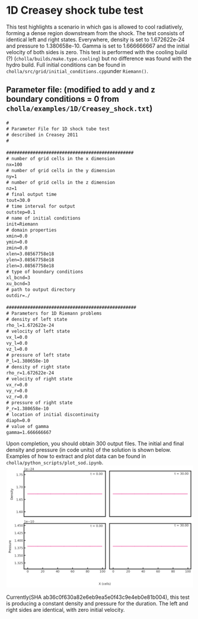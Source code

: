 # 1D Creasey shock tube test
This test highlights a scenario in which gas is allowed to cool radiatively, forming a dense region downstream from the shock. The test consists of identical left and right states. Everywhere, density is set to 1.672622e-24 and pressure to 1.380658e-10.
Gamma is set to 1.666666667 and the initial velocity of both sides is zero. This test is performed with the cooling build (?) (`cholla/builds/make.type.cooling`) but no difference was found with the hydro build. Full initial conditions can be found in `cholla/src/grid/initial_conditions.cpp`under `Riemann()`. 

## Parameter file: (**modified** to add y and z boundary conditions = 0 from `cholla/examples/1D/Creasey_shock.txt`)
```
#
# Parameter File for 1D shock tube test
# described in Creasey 2011
#

################################################
# number of grid cells in the x dimension
nx=100
# number of grid cells in the y dimension
ny=1
# number of grid cells in the z dimension
nz=1
# final output time
tout=30.0
# time interval for output
outstep=0.1
# name of initial conditions
init=Riemann
# domain properties
xmin=0.0
ymin=0.0
zmin=0.0
xlen=3.08567758e18
ylen=3.08567758e18
zlen=3.08567758e18
# type of boundary conditions
xl_bcnd=3
xu_bcnd=3
# path to output directory
outdir=./

#################################################
# Parameters for 1D Riemann problems
# density of left state
rho_l=1.672622e-24
# velocity of left state
vx_l=0.0
vy_l=0.0
vz_l=0.0
# pressure of left state
P_l=1.380658e-10
# density of right state
rho_r=1.672622e-24
# velocity of right state
vx_r=0.0
vy_r=0.0
vz_r=0.0
# pressure of right state
P_r=1.380658e-10
# location of initial discontinuity
diaph=0.0
# value of gamma
gamma=1.666666667
```
Upon completion, you should obtain 300 output files. The initial and final density and pressure (in code units) of the solution is shown below.  Examples of how to extract and plot data can be found in `cholla/python_scripts/plot_sod.ipynb`.  
<img src="./images/1dcreasey-shock_density_pressure.png" alt="Two rows of two scatter plots side by side. The first row shows density vs cells in the x direction while the second shows pressure vs cells in the x direction. The first column of each row shows the initial density/pressure, with the text 't = 0.00' in the upper right corner of both plots. The second row shows the final outcomes, with the text 't = 30.0' in the upper right corner of both plots. The initial plots are identical to the final plots for both density and pressure. Density is constant at 1.672622e-24 and pressure is constant at 1.380658e-10." width="1200" />  

Currently(SHA ab36c0f630a82e6eb9ea5e0f43c9e4eb0e81b004), this test is producing a constant density and pressure for the duration. The left and right sides are identical, with zero initial velocity.
